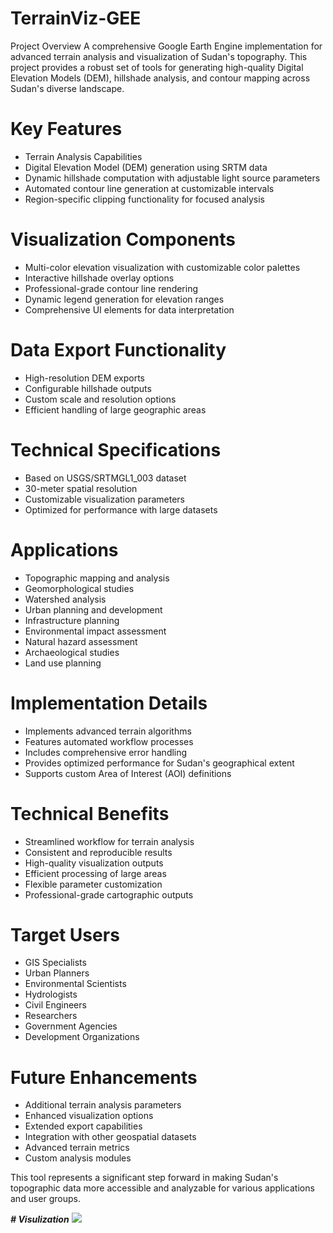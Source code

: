 # TerrainViz-GEE
Project Overview A comprehensive Google Earth Engine implementation for advanced terrain analysis and visualization of Sudan's topography. This project provides a robust set of tools for generating high-quality Digital Elevation Models (DEM), hillshade analysis, and contour mapping across Sudan's diverse landscape.

# Key Features
+ Terrain Analysis Capabilities
+ Digital Elevation Model (DEM) generation using SRTM data
+ Dynamic hillshade computation with adjustable light source parameters
+ Automated contour line generation at customizable intervals
+ Region-specific clipping functionality for focused analysis

# Visualization Components
+ Multi-color elevation visualization with customizable color palettes
+ Interactive hillshade overlay options
+ Professional-grade contour line rendering
+ Dynamic legend generation for elevation ranges
+ Comprehensive UI elements for data interpretation

# Data Export Functionality
+ High-resolution DEM exports
+ Configurable hillshade outputs
+ Custom scale and resolution options
+ Efficient handling of large geographic areas

# Technical Specifications
+ Based on USGS/SRTMGL1_003 dataset
+ 30-meter spatial resolution
+ Customizable visualization parameters
+ Optimized for performance with large datasets

# Applications
+ Topographic mapping and analysis
+ Geomorphological studies
+ Watershed analysis
+ Urban planning and development
+ Infrastructure planning
+ Environmental impact assessment
+ Natural hazard assessment
+ Archaeological studies
+ Land use planning

# Implementation Details
+ Implements advanced terrain algorithms
+ Features automated workflow processes
+ Includes comprehensive error handling
+ Provides optimized performance for Sudan's geographical extent
+ Supports custom Area of Interest (AOI) definitions

# Technical Benefits
+ Streamlined workflow for terrain analysis
+ Consistent and reproducible results
+ High-quality visualization outputs
+ Efficient processing of large areas
+ Flexible parameter customization
+ Professional-grade cartographic outputs

# Target Users
+ GIS Specialists
+ Urban Planners
+ Environmental Scientists
+ Hydrologists
+ Civil Engineers
+ Researchers
+ Government Agencies
+ Development Organizations

# Future Enhancements
+ Additional terrain analysis parameters
+ Enhanced visualization options
+ Extended export capabilities
+ Integration with other geospatial datasets
+ Advanced terrain metrics
+ Custom analysis modules

This tool represents a significant step forward in making Sudan's topographic data more accessible and analyzable for various applications and user groups.

_**# Visulization**_
![](https://imgur.com/h4NlXHp.gif)
